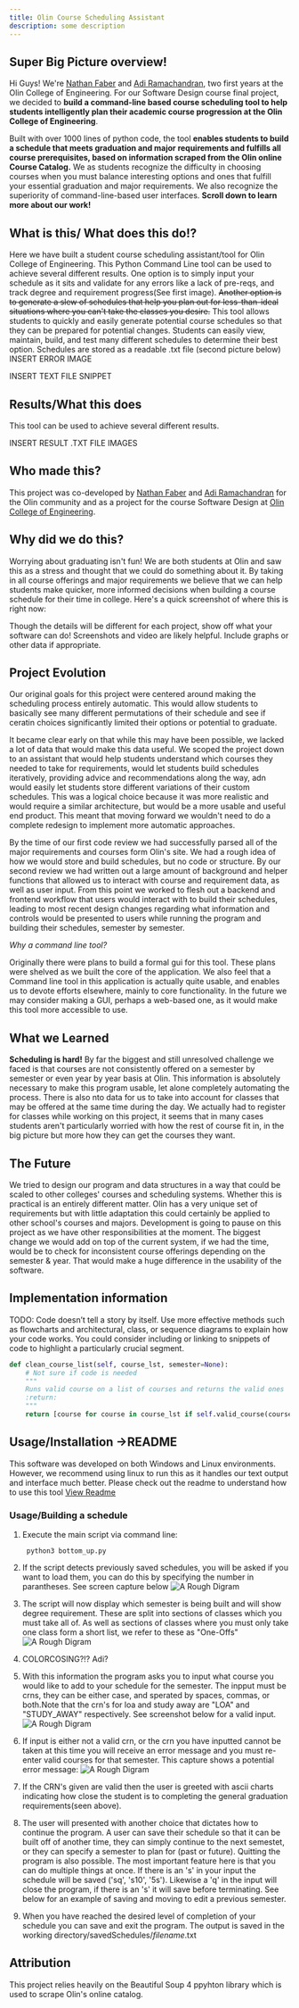 ```yaml
---
title: Olin Course Scheduling Assistant
description: some description
---
```

## Super Big Picture overview!
Hi Guys! We're [Nathan Faber](https://github.com/teadetime "@teadetime") and [Adi Ramachandran](https://github.com/aramachandran7 "@teadetime"), two first years at the Olin College of Engineering. 
For our Software Design course final project, we decided to **build a command-line based course scheduling tool to help students intelligently plan their academic course progression at the Olin College of Engineering**. 

Built with over 1000 lines of python code, the tool **enables students to build a schedule that meets graduation and major requirements and fulfills all course prerequisites, based on information scraped from the Olin online Course Catalog.** 
We as students recognize the difficulty in choosing courses when you must balance interesting options and ones that fulfill your essential graduation and major requirements. We also recognize the superiority of command-line-based user interfaces. **Scroll down to learn more about our work!** 

## What is this/ What does this do!?
Here we have built a student course scheduling assistant/tool for Olin College of Engineering. This Python Command Line tool can be used to achieve several different results. One option is to simply input your schedule as it sits and validate for any errors like a lack of pre-reqs, and track degree and requirement progress(See first image). ~~Another option is to generate a slew of schedules that help you plan out for less-than-ideal situations where you can't take the classes you desire.~~ This tool allows students to quickly and easily generate potential course schedules so that they can be prepared for potential changes. Students can easily view, maintain, build, and test many different schedules to determine their best option. Schedules are stored as a readable .txt file (second picture below)
INSERT ERROR IMAGE

INSERT TEXT FILE SNIPPET

## Results/What this does
This tool can be used to achieve several different results. 

INSERT RESULT .TXT FILE IMAGES

## Who made this?
This project was co-developed by [Nathan Faber](https://github.com/teadetime "@teadetime") and [Adi Ramachandran](https://github.com/aramachandran7 "@teadetime") for the Olin community and as a project for the course Software Design at [Olin College of Engineering](https://github.com/olin).

## Why did we do this? 
Worrying about graduating isn't fun! We are both students at Olin and saw this as a stress and thought that we could do something about it. By taking in all course offerings and major requirements we believe that we can help students make quicker, more informed decisions when building a course schedule for their time in college.
Here's a quick screenshot of where this is right now:

Though the details will be different for each project, show off what your software can do! Screenshots and video are likely helpful. Include graphs or other data if appropriate.

## Project Evolution
Our original goals for this project were centered around making the scheduling process entirely automatic. This would allow students to basically see many different permutations of their schedule and see if ceratin choices significantly limited their options or potential to graduate.

It became clear early on that while this may have been possible, we lacked a lot of data that would make this data useful. We scoped the project down to an assistant that would help students understand which courses they needed to take for requirements, would let students build schedules iteratively, providing advice and recommendations along the way, adn would easily let students store different variations of their custom schedules. This was a logical choice because it was more realistic and would require a similar architecture, but would be a more usable and useful end product. This meant that moving forward we wouldn't need to do a complete redesign to implement more automatic approaches.

By the time of our first code review we had successfully parsed all of the major requirements and courses form Olin's site. We had a rough idea of how we would store and build schedules, but no code or structure. By our second review we had written out a large amount of background and helper functions that allowed us to interact with course and requirement data, as well as user input. From this point we worked to flesh out a backend and frontend workflow that users would interact with to build their schedules, leading to most recent design changes regarding what information and controls would be presented to users while running the program and building their schedules, semester by semester.

_Why a command line tool?_

Originally there were plans to build a formal gui for this tool. These plans were shelved as we built the core of the application. We also feel that a Command line tool in this application is actually quite usable, and enables us to devote efforts elsewhere, mainly to core functionality. In the future we may consider making a GUI, perhaps a web-based one, as it would make this tool more accessible to use.

## What we Learned
**Scheduling is hard!** By far the biggest and still unresolved challenge we faced is that courses are not consistently offered on a semester by semester or even year by year basis at Olin. This information is absolutely necessary to make this program usable, let alone completely automating the process. There is also nto data for us to take into account for classes that may be offered at the same time during the day. We actually had to register for classes while working on this project, it seems that in many cases students aren't particularly worried with how the rest of course fit in, in the big picture but more how they can get the courses they want. 

## The Future
We tried to design our program and data structures in a way that could be scaled to other colleges' courses and scheduling systems. Whether this is practical is an entirely different matter. Olin has a very unique set of requirements but with little adaptation this could certainly be applied to other school's courses and majors. Development is going to pause on this project as we have other responsibilities at the moment. 
The biggest change we would add on top of the current system, if we had the time, would be to check for inconsistent course offerings depending on the semester & year. That would make a huge difference in the usability of the software. 

## Implementation information
TODO:
Code doesn’t tell a story by itself. Use more effective methods such as flowcharts and architectural, class, or sequence diagrams to explain how your code works. You could consider including or linking to snippets of code to highlight a particularly crucial segment.
```py
def clean_course_list(self, course_lst, semester=None):
    # Not sure if code is needed
    """
    Runs valid course on a list of courses and returns the valid ones
    :return:
    """
    return [course for course in course_lst if self.valid_course(course, semester)]
```
## Usage/Installation ->README
This software was developed on both Windows and Linux environments. However, we recommend using linux to run this as it handles our text output and interface much better.
Please check out the readme to understand how to use this tool
[View Readme](/README.md)


### Usage/Building a schedule
1. Execute the main script via command line:

        python3 bottom_up.py
2. If the script detects previously saved schedules, you will be asked if you want to load them, you can do this by specifying the number in parantheses. See screen capture below
![A Rough Digram](/docs/loadSaved.PNG)

3. The script will now display which semester is being built and will show degree requirement. These are split into sections of classes which you must take all of. As well as sections of classes where you must only take one class form a short list, we refer to these as "One-Offs" ![A Rough Digram](/docs/oneOffs.PNG)

4. COLORCOSING?!? Adi?

5. With this information the program asks you to input what course you would like to add to your schedule for the semester. The inpput must be crns, they can be either case, and sperated by spaces, commas, or both.Note that the crn's for loa and study away are "LOA" and "STUDY_AWAY" respectively. See screenshot below for a valid input.![A Rough Digram](/docs/inputStyles.PNG)

6. If input is either not a valid crn, or the crn you have inputted cannot be taken at this time you will receive an error message and you must re-enter valid courses for that semester. This capture shows a potential error message: ![A Rough Digram](/docs/crnError.PNG)

7. If the CRN's given are valid then the user is greeted with ascii charts indicating how close the student is to completing the general graduation requirements(seen above). 

8. The user will presented with another choice that dictates how to continue the program. A user can save their schedule so that it can be built off of another time, they can simply continue to the next semestet, or they can specify a semester to plan for (past or future). Quitting the program is also possible. The most important feature here is that you can do multiple things at once. If there is an 's' in your input the schedule will be saved ('sq', 's10', '5s'). Likewise a 'q' in the input will close the program, if there is an 's' it will save before terminating. See below for an example of saving and moving to edit a previous semester.

4. When you have reached the desired level of completion of your schedule you can save and exit the program. The output is saved in the working directory/savedSchedules/_filename_.txt

## Attribution 
This project relies heavily on the Beautiful Soup 4 ppyhton library which is used to scrape Olin's online catalog. 
